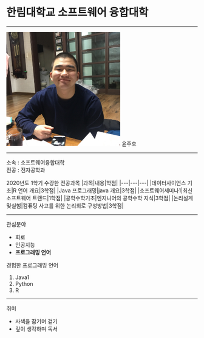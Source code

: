 # 한림대학교 소프트웨어 융합대학
---
<img src=윤주호.jpg height=300 width=300>
윤주호

---

소속 : 소프트웨어융합대학   
전공 : 전자공학과

2020년도 1학기 수강한 전공과목
|과목|내용|학점|
|---|---|---|
|데이터사이언스 기초|R 언어 개요|3학점|
|Java 프로그래밍|java 개요|3학점|
|소프트웨어세미나1|최신 소프트웨어 트랜드|1학점|
|공학수학기초|엔지니어의 공학수학 지식|3학점|
|논리설계및실험|컴퓨팅 사고를 위한 논리회로 구성방법|3학점|

----------------------

관심분야   
* 회로
* 인공지능
* **프로그래밍 언어**

경험한 프로그래밍 언어   
1. Java1
2. Python
3. R

---

취미
* 사색을 잠기며 걷기
* 깊이 생각하며 독서






